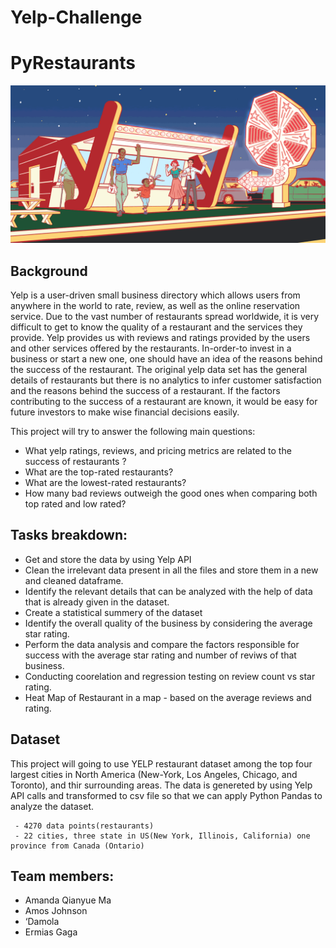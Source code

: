 # Yelp-Challenge 

# PyRestaurants
![Yelp](Images/yelp.gif)
## Background

Yelp is a user-driven small business directory which allows users from anywhere in the world to rate, review, as well as the online reservation service. Due to the vast number of restaurants spread worldwide, it is very difficult to get to know the quality of a restaurant and the services they provide. Yelp provides us with reviews and ratings provided by the users and other services offered by the restaurants. In-order-to invest in a business or start a new one, one should have an idea of the reasons behind the success of the restaurant. The original yelp data set has the general details of restaurants but there is no analytics to infer customer satisfaction and the reasons behind the success of a restaurant. If the factors contributing to the success of a restaurant are known, it would be easy for future investors to make wise financial decisions easily. 

 
 This project will try to answer the following main questions:

* What yelp ratings, reviews, and pricing metrics are related to the success of restaurants ?
* What are the top-rated restaurants?
* What are the lowest-rated restaurants?
* How many bad reviews outweigh the good ones when comparing both top rated and low rated?

## Tasks breakdown:
* Get and store the data by using Yelp API 
* Clean the irrelevant data present in all the files and store them in a new and cleaned dataframe.
* Identify the relevant details that can be analyzed with the help of data that is already given in the dataset.
* Create a statistical summery of the dataset
* Identify the overall quality of the business by considering the average star rating.
* Perform the data analysis and compare the factors responsible for success with the average star rating and number of reviws of that business.
* Conducting coorelation and regression testing on review count vs star rating. 
* Heat Map of Restaurant in a map - based on the average reviews and rating. 

## Dataset 
This project will going to use YELP restaurant dataset among the top four largest cities in North America (New-York, Los Angeles, Chicago, and Toronto), and thir surrounding areas. The data is genereted by using Yelp API calls and transformed to csv file so that we can apply Python Pandas to analyze the dataset.
            
     - 4270 data points(restaurants)
     - 22 cities, three state in US(New York, Illinois, California) one province from Canada (Ontario)

## Team members:
 - Amanda Qianyue Ma
 - Amos Johnson  
 - ‘Damola
 - Ermias Gaga 




